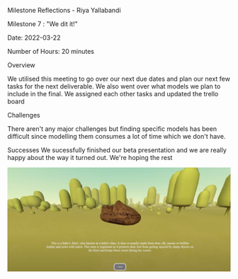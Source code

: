 Milestone Reflections - Riya Yallabandi

Milestone 7 : "We dit it!"


Date: 2022-03-22

Number of Hours: 20 minutes


Overview

We utilised this meeting to go over our next due dates and plan our next few tasks for the next deliverable.
We also went over what models we plan to include in the final. We assigned each other tasks and updated
the trello board


Challenges

There aren't any major challenges but finding specific models has been difficult since modelling them 
consumes a lot of time which we don't have.

Successes
We sucessfully finished our beta presentation and we are really happy about the way it turned out. We're hoping
the rest 


![](https://github.com/BIT-IMD-Learning-with-AS/imd3901-term-project-nard/blob/main/documentation/blogposts/milestone7R.png?raw=true)
